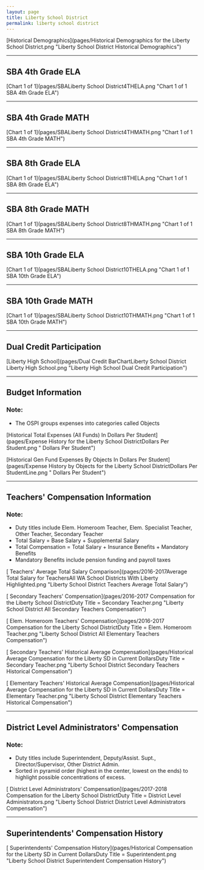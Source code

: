 ```yaml
---
layout: page
title: Liberty School District
permalink: liberty school district
---
```



[Historical Demographics](pages/Historical Demographics for the Liberty School District.png "Liberty School District Historical Demographics")

___

## SBA 4th Grade ELA

[Chart 1 of 1](pages/SBALiberty School District4THELA.png "Chart 1 of 1 SBA 4th Grade ELA")


___

## SBA 4th Grade MATH

[Chart 1 of 1](pages/SBALiberty School District4THMATH.png "Chart 1 of 1 SBA 4th Grade MATH")


___

## SBA 8th Grade ELA

[Chart 1 of 1](pages/SBALiberty School District8THELA.png "Chart 1 of 1 SBA 8th Grade ELA")


___

## SBA 8th Grade MATH

[Chart 1 of 1](pages/SBALiberty School District8THMATH.png "Chart 1 of 1 SBA 8th Grade MATH")


___

## SBA 10th Grade ELA

[Chart 1 of 1](pages/SBALiberty School District10THELA.png "Chart 1 of 1 SBA 10th Grade ELA")


___

## SBA 10th Grade MATH

[Chart 1 of 1](pages/SBALiberty School District10THMATH.png "Chart 1 of 1 SBA 10th Grade MATH")


___

## Dual Credit Participation

[Liberty High School](pages/Dual Credit BarChartLiberty School District Liberty High School.png "Liberty High School Dual Credit Participation")


___

## Budget Information
### Note:
- The OSPI groups expenses into categories called Objects

[Historical Total Expenses (All Funds) In Dollars Per Student](pages/Expense History for the Liberty School DistrictDollars Per Student.png " Dollars Per Student")

[Historical Gen Fund Expenses By Objects In Dollars Per Student](pages/Expense History by Objects for the Liberty School DistrictDollars Per StudentLine.png " Dollars Per Student")


___

## Teachers' Compensation Information
### Note:
- Duty titles include Elem. Homeroom Teacher, Elem. Specialist Teacher, Other Teacher, Secondary Teacher
- Total Salary = Base Salary + Supplemental Salary
- Total Compensation = Total Salary + Insurance Benefits + Mandatory Benefits
- Mandatory Benefits include pension funding and payroll taxes

[ Teachers' Average Total Salary Comparison](pages/2016-2017Average Total Salary for TeachersAll WA School Districts With Liberty Highlighted.png "Liberty School District Teachers Average Total Salary")

[ Secondary Teachers' Compensation](pages/2016-2017 Compensation for the Liberty School DistrictDuty Title = Secondary Teacher.png "Liberty School District All Secondary Teachers Compensation")

[ Elem. Homeroom Teachers' Compensation](pages/2016-2017 Compensation for the Liberty School DistrictDuty Title = Elem. Homeroom Teacher.png "Liberty School District All Elementary Teachers Compensation")

[ Secondary Teachers' Historical Average Compensation](pages/Historical Average Compensation for the Liberty SD in Current DollarsDuty Title = Secondary Teacher.png "Liberty School District Secondary Teachers Historical Compensation")

[ Elementary Teachers' Historical Average Compensation](pages/Historical Average Compensation for the Liberty SD in Current DollarsDuty Title = Elementary Teacher.png "Liberty School District Elementary Teachers Historical Compensation")


___

## District Level Administrators' Compensation

### Note:
- Duty titles include Superintendent, Deputy/Assist. Supt., Director/Supervisor, Other District Admin.
- Sorted in pyramid order (highest in the center, lowest on the ends) to highlight possible concentrations of excess.

[ District Level Administrators' Compensation](pages/2017-2018 Compensation for the Liberty School DistrictDuty Title = District Level Administrators.png "Liberty School District District Level Administrators Compensation")


___

## Superintendents' Compensation History

[ Superintendents' Compensation History](pages/Historical Compensation for the Liberty SD in Current DollarsDuty Title = Superintendent.png "Liberty School District Superintendent Compensation History")

